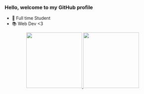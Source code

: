 ### Hello, welcome to my GitHub profile

- 📖 Full time Student
- 📚 Web Dev <3

<div align="center">
  <a href="https://github.com/ikovaa">
  <img height="180em" src="https://github-readme-stats.vercel.app/api?username=ikovaa&show_icons=true&include_all_commits=true&count_private=true&theme=dark"/>
  <img height="180em" src="https://github-readme-stats.vercel.app/api/top-langs/?username=ikovaa&layout=compact&langs_count=7&theme=dark"/>
</div>
